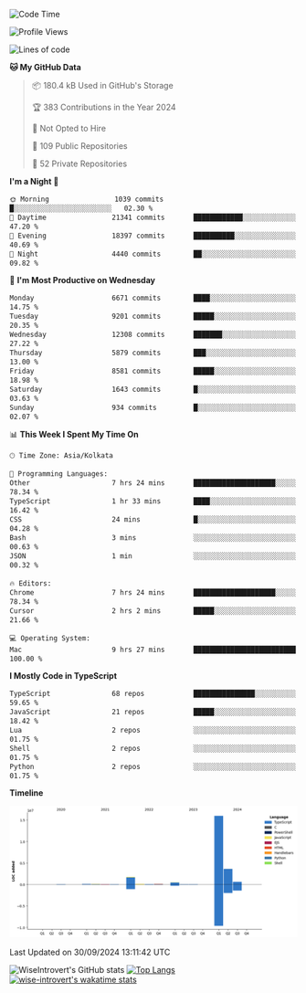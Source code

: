 <!--START_SECTION:waka-->
![Code Time](http://img.shields.io/badge/Code%20Time-1%2C640%20hrs%2029%20mins-blue)

![Profile Views](http://img.shields.io/badge/Profile%20Views-3-blue)

![Lines of code](https://img.shields.io/badge/From%20Hello%20World%20I%27ve%20Written-23.2%20million%20lines%20of%20code-blue)

**🐱 My GitHub Data** 

> 📦 180.4 kB Used in GitHub's Storage 
 > 
> 🏆 383 Contributions in the Year 2024
 > 
> 🚫 Not Opted to Hire
 > 
> 📜 109 Public Repositories 
 > 
> 🔑 52 Private Repositories 
 > 
**I'm a Night 🦉** 

```text
🌞 Morning                1039 commits        █░░░░░░░░░░░░░░░░░░░░░░░░   02.30 % 
🌆 Daytime                21341 commits       ████████████░░░░░░░░░░░░░   47.20 % 
🌃 Evening                18397 commits       ██████████░░░░░░░░░░░░░░░   40.69 % 
🌙 Night                  4440 commits        ██░░░░░░░░░░░░░░░░░░░░░░░   09.82 % 
```
📅 **I'm Most Productive on Wednesday** 

```text
Monday                   6671 commits        ████░░░░░░░░░░░░░░░░░░░░░   14.75 % 
Tuesday                  9201 commits        █████░░░░░░░░░░░░░░░░░░░░   20.35 % 
Wednesday                12308 commits       ███████░░░░░░░░░░░░░░░░░░   27.22 % 
Thursday                 5879 commits        ███░░░░░░░░░░░░░░░░░░░░░░   13.00 % 
Friday                   8581 commits        █████░░░░░░░░░░░░░░░░░░░░   18.98 % 
Saturday                 1643 commits        █░░░░░░░░░░░░░░░░░░░░░░░░   03.63 % 
Sunday                   934 commits         █░░░░░░░░░░░░░░░░░░░░░░░░   02.07 % 
```


📊 **This Week I Spent My Time On** 

```text
🕑︎ Time Zone: Asia/Kolkata

💬 Programming Languages: 
Other                    7 hrs 24 mins       ████████████████████░░░░░   78.34 % 
TypeScript               1 hr 33 mins        ████░░░░░░░░░░░░░░░░░░░░░   16.42 % 
CSS                      24 mins             █░░░░░░░░░░░░░░░░░░░░░░░░   04.28 % 
Bash                     3 mins              ░░░░░░░░░░░░░░░░░░░░░░░░░   00.63 % 
JSON                     1 min               ░░░░░░░░░░░░░░░░░░░░░░░░░   00.32 % 

🔥 Editors: 
Chrome                   7 hrs 24 mins       ████████████████████░░░░░   78.34 % 
Cursor                   2 hrs 2 mins        █████░░░░░░░░░░░░░░░░░░░░   21.66 % 

💻 Operating System: 
Mac                      9 hrs 27 mins       █████████████████████████   100.00 % 
```

**I Mostly Code in TypeScript** 

```text
TypeScript               68 repos            ███████████████░░░░░░░░░░   59.65 % 
JavaScript               21 repos            █████░░░░░░░░░░░░░░░░░░░░   18.42 % 
Lua                      2 repos             ░░░░░░░░░░░░░░░░░░░░░░░░░   01.75 % 
Shell                    2 repos             ░░░░░░░░░░░░░░░░░░░░░░░░░   01.75 % 
Python                   2 repos             ░░░░░░░░░░░░░░░░░░░░░░░░░   01.75 % 
```



**Timeline**

![Lines of Code chart](https://raw.githubusercontent.com/wise-introvert/wise-introvert/master/assets/bar_graph.png)


 Last Updated on 30/09/2024 13:11:42 UTC
<!--END_SECTION:waka-->

![WiseIntrovert's GitHub stats](https://github-readme-stats.vercel.app/api?username=wise-introvert&count_private=true&show_icons=true)
[![Top Langs](https://github-readme-stats.vercel.app/api/top-langs/?username=wise-introvert&langs_count=10)](https://github.com/anuraghazra/github-readme-stats)
[![wise-introvert's wakatime stats](https://github-readme-stats.vercel.app/api/wakatime?username=wiseintrovert)](https://github.com/anuraghazra/github-readme-stats)
